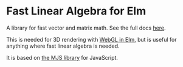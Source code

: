 # Fast Linear Algebra for Elm

A library for fast vector and matrix math. See the full docs [here][docs].

[docs]: http://package.elm-lang.org/packages/elm-community/elm-linear-algebra/latest/

This is needed for 3D rendering with [WebGL in Elm][webgl], but is useful for
anything where fast linear algebra is needed.

[webgl]: https://github.com/elm-community/elm-webgl

It is based on [the MJS library](https://code.google.com/p/webgl-mjs/) for JavaScript.


